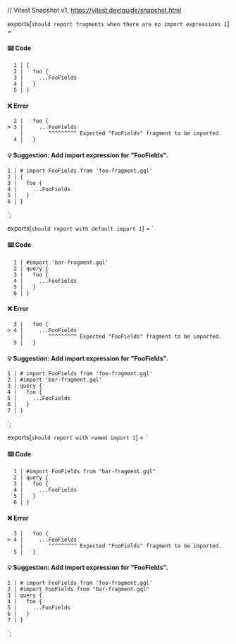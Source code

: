 // Vitest Snapshot v1, https://vitest.dev/guide/snapshot.html

exports[`should report fragments when there are no import expressions 1`] = `
#### ⌨️ Code

      1 | {
      2 |   foo {
      3 |     ...FooFields
      4 |   }
      5 | }

#### ❌ Error

      2 |   foo {
    > 3 |     ...FooFields
        |        ^^^^^^^^^ Expected "FooFields" fragment to be imported.
      4 |   }

#### 💡 Suggestion: Add import expression for "FooFields".

    1 | # import FooFields from 'foo-fragment.gql'
    2 | {
    3 |   foo {
    4 |     ...FooFields
    5 |   }
    6 | }
`;

exports[`should report with default import 1`] = `
#### ⌨️ Code

      1 | #import 'bar-fragment.gql'
      2 | query {
      3 |   foo {
      4 |     ...FooFields
      5 |   }
      6 | }

#### ❌ Error

      3 |   foo {
    > 4 |     ...FooFields
        |        ^^^^^^^^^ Expected "FooFields" fragment to be imported.
      5 |   }

#### 💡 Suggestion: Add import expression for "FooFields".

    1 | # import FooFields from 'foo-fragment.gql'
    2 | #import 'bar-fragment.gql'
    3 | query {
    4 |   foo {
    5 |     ...FooFields
    6 |   }
    7 | }
`;

exports[`should report with named import 1`] = `
#### ⌨️ Code

      1 | #import FooFields from "bar-fragment.gql"
      2 | query {
      3 |   foo {
      4 |     ...FooFields
      5 |   }
      6 | }

#### ❌ Error

      3 |   foo {
    > 4 |     ...FooFields
        |        ^^^^^^^^^ Expected "FooFields" fragment to be imported.
      5 |   }

#### 💡 Suggestion: Add import expression for "FooFields".

    1 | # import FooFields from 'foo-fragment.gql'
    2 | #import FooFields from "bar-fragment.gql"
    3 | query {
    4 |   foo {
    5 |     ...FooFields
    6 |   }
    7 | }
`;
